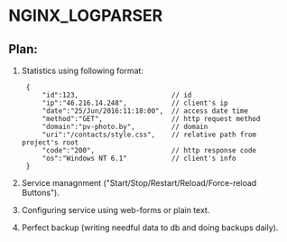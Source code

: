 # NGINX_LOGPARSER

## Plan:

1. Statistics using following format:

        {
            "id":123,                       // id
            "ip":"46.216.14.248",           // client's ip
            "date":"25/Jun/2016:11:18:00",  // access date time
            "method":"GET",                 // http request method
            "domain":"pv-photo.by",         // domain
            "uri":"/contacts/style.css",    // relative path from project's root
            "code":"200",                   // http response code
            "os":"Windows NT 6.1"           // client's info
        }

2. Service managnment ("Start/Stop/Restart/Reload/Force-reload Buttons").

3. Configuring service using web-forms or plain text.

4. Perfect backup (writing needful data to db and doing backups daily).
